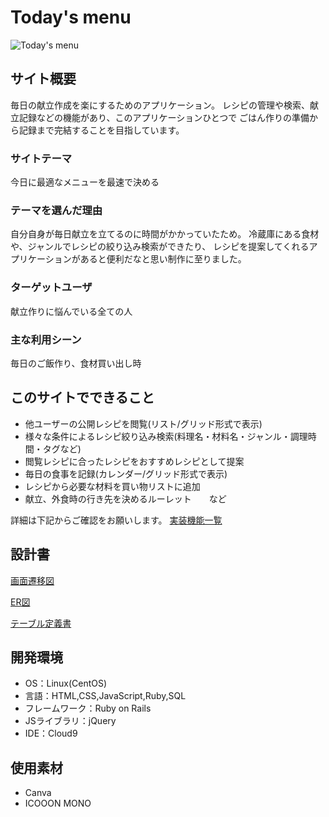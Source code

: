 # Today's menu
![Today's menu](https://user-images.githubusercontent.com/81731819/128198153-df308508-b456-4da1-977d-2aeb0d0edb00.png)

## サイト概要
毎日の献立作成を楽にするためのアプリケーション。
レシピの管理や検索、献立記録などの機能があり、このアプリケーションひとつで
ごはん作りの準備から記録まで完結することを目指しています。

### サイトテーマ
今日に最適なメニューを最速で決める

### テーマを選んだ理由
自分自身が毎日献立を立てるのに時間がかかっていたため。
冷蔵庫にある食材や、ジャンルでレシピの絞り込み検索ができたり、
レシピを提案してくれるアプリケーションがあると便利だなと思い制作に至りました。

### ターゲットユーザ
献立作りに悩んでいる全ての人

### 主な利用シーン
毎日のご飯作り、食材買い出し時

## このサイトでできること
* 他ユーザーの公開レシピを閲覧(リスト/グリッド形式で表示)
* 様々な条件によるレシピ絞り込み検索(料理名・材料名・ジャンル・調理時間・タグなど)
* 閲覧レシピに合ったレシピをおすすめレシピとして提案
* 毎日の食事を記録(カレンダー/グリッド形式で表示)
* レシピから必要な材料を買い物リストに追加
* 献立、外食時の行き先を決めるルーレット　　など

詳細は下記からご確認をお願いします。
[実装機能一覧](https://docs.google.com/spreadsheets/d/1ELBXgYNIkkVXjdH-Mos4XrQ_JkCfdBSfx3k-HHnL8fw/edit?usp=sharing)

## 設計書
[画面遷移図](https://drive.google.com/file/d/1cMF4fAJ25xVKjQmP1TGkXbwD3nYFfbtg/view?usp=sharing)

[ER図](https://drive.google.com/file/d/1DuJiTKnPkmdB4TM7KT3fFh3mSZMkAcxy/view?usp=sharing)

[テーブル定義書](https://docs.google.com/spreadsheets/d/1-8nh6UvK-yBcvDNgDmwTt55McAC8V4JlJ8NjvBjCJQ4/edit?usp=sharing)

## 開発環境
- OS：Linux(CentOS)
- 言語：HTML,CSS,JavaScript,Ruby,SQL
- フレームワーク：Ruby on Rails
- JSライブラリ：jQuery
- IDE：Cloud9

## 使用素材
- Canva
- ICOOON MONO
